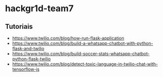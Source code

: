 # hackgr1d-team7

## Tutoriais 

- https://www.twilio.com/blog/how-run-flask-application
- https://www.twilio.com/blog/build-a-whatsapp-chatbot-with-python-flask-and-twilio
- https://www.twilio.com/blog/build-soccer-stats-whatsapp-chatbot-python-flask-twilio
- https://www.twilio.com/blog/detect-toxic-language-in-twilio-chat-with-tensorflow-js